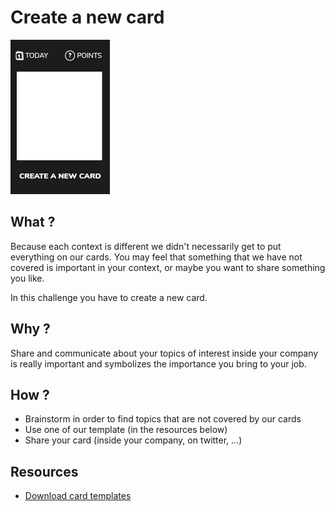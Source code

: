 # Create a new card
![Create a new card](images/create-a-new-card.png)  

## What ?
Because each context is different we didn't necessarily get to put everything on our cards.
You may feel that something that we have not covered is important in your context, or maybe you want to share something you like.

In this challenge you have to create a new card.

## Why ?
Share and communicate about your topics of interest inside your company is really important and symbolizes the importance you bring to your job.

## How ?
- Brainstorm in order to find topics that are not covered by our cards
- Use one of our template (in the resources below)
- Share your card (inside your company, on twitter, ...)

## Resources
* [Download card templates](../card-templates.pdf)
